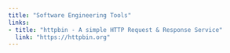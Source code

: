```yaml
---
title: "Software Engineering Tools"
links:
- title: "httpbin - A simple HTTP Request & Response Service"
  link: "https://httpbin.org"
---
```

